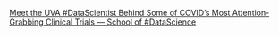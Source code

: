 [Meet the UVA #DataScientist Behind Some of COVID’s Most Attention-Grabbing Clinical Trials — School of #DataScience](https://qi.tc/qi/111726)
